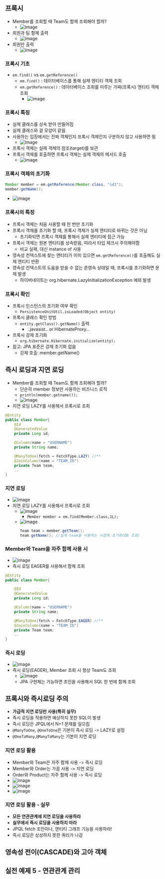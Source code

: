 ## 프록시
- Member를 조회할 때 Team도 함께 조회해야 할까?
  - ![image](https://user-images.githubusercontent.com/102513932/200580271-56f47e45-6f9d-413f-b10f-17d9a8d9561a.png)
- 회원과 팀 함께 출력
  - ![image](https://user-images.githubusercontent.com/102513932/200580530-23c6e3d3-9905-4fe8-b8a9-ea0fbf3aeae6.png)
- 회원만 출력
  - ![image](https://user-images.githubusercontent.com/102513932/200580583-829b7234-90cb-42d9-9913-109c14e4d425.png)

### 프록시 기초
- `em.find()` vs `em.getReference()`
  - `em.find()` : 데이터베이스를 통해 실제 엔티티 객체 조회
  - `em.getReference()` : 데이터베이스 조회를 미루는 가짜(프록시) 엔티티 객체 조회
    - ![image](https://user-images.githubusercontent.com/102513932/200580923-8ddbee8e-6cb0-488e-93e1-62ecb5ed6aaf.png)

### 프록시 특징
- 실제 클래스를 상속 받아 만들어짐
- 실제 클래스와 겉 모양이 같음
- 사용하는 입장에서는 진짜 객체인지 프록시 객체인지 구분하지 않고 사용하면 됨
  - ![image](https://user-images.githubusercontent.com/102513932/200581107-4bb53ffd-596b-445a-85a2-7adb01d11ad3.png)
- 프록시 객체는 실제 객체의 참조(target)를 보관
- 프록시 객체를 호출하면 프록시 객체는 실제 객체의 메서드 호출
  - ![image](https://user-images.githubusercontent.com/102513932/200581320-b9a8430f-8695-4c42-b63b-42ced6aead42.png)

### 프록시 객체의 초기화
```java
Member member = em.getReference(Member.class, "id1");
member.getName();
```
- ![image](https://user-images.githubusercontent.com/102513932/200581500-bae1628b-dfde-4b57-b85a-9e003334eb58.png)

### 프록시의 특징
- 프록시 객체는 처음 사용할 때 한 번만 초기화
- 프록시 객체를 초기화 할 때, 프록시 객체가 실제 엔티티로 바뀌는 것은 아님
  - 초기화되면 프록시 객체를 통해서 실제 엔티티에 접근 가능
- 프록시 객체는 원본 엔티티를 상속받음, 따라서 타입 체크시 주의해야함
  - 비교 실패, 대신 instance of 사용
- 영속성 컨텍스트에 찾는 엔티티가 이미 있으면 `em.getReference()`를 호출해도 실제 엔티티 반환
- 영속성 컨텍스트의 도움을 받을 수 없는 준영속 상태일 때, 프록시를 초기화하면 문제 발생
  - 하이버네이트는 org.hibernate.LazyInitializationException 예외 발생
### 프록시 확인
- 프록시 인스턴스의 초기화 여부 확인
  - `PersistenceUnitUtil.isLoaded(Object entity)`
- 프록시 클래스 확인 방법
  - `entity.getClass().getName()` 출력
    - ..javasist.. or HibernateProxy...
- 프록시 강제 초기화
  - `org.hibernate.Hibernate.initialize(entity);`
- 참고: JPA 표준은 강제 초기화 없음
  - 강제 호출: member.getName()
## 즉시 로딩과 지연 로딩
- Member를 조회할 때 Team도 함께 조회해야 할까?
  - 단순히 member 정보만 사용하는 비즈니스 로직
  - `println(member.getname());`
  - ![image](https://user-images.githubusercontent.com/102513932/200584051-931c557c-1f58-4cdd-9485-c761e342b352.png)
- 지연 로딩 LAZY를 사용해서 프록시로 조회
```java
@Entity
public class Member{
    @Id
    @GeneratedValue
    private Long id;

    @Column(name = "USERNAME")
    private String name;

    @ManyToOne(fetch = FetchType.LAZY) //**
    @JoinColumn(name = "TEAM_ID")
    private Team team;
    ..
}
```
### 지연 로딩
- ![image](https://user-images.githubusercontent.com/102513932/200584854-5985c23c-f0e5-46e3-903d-94eec8058ed0.png)
- 지연 로딩 LAZY를 사용해서 프록시로 조회
  - ![image](https://user-images.githubusercontent.com/102513932/200584940-b44a2f60-8760-4d8a-865e-4eb2d0946b4c.png)
    - `Member member = em.find(Member.class,1L);`
  - ![image](https://user-images.githubusercontent.com/102513932/200585067-2e3d4181-9885-4083-ad08-0ef35b843aa3.png)
    ```java
    Team team = member.getTeam();
    team.getName(); //실제 team을 사용하는 시점에 초기화(DB 조회)
    ```
### Member와 Team을 자주 함께 사용 시
- ![image](https://user-images.githubusercontent.com/102513932/200585501-47774b24-710e-4359-b86a-8fed24a0c895.png)
- 즉시 로딩 EAGER를 사용해서 함께 조회
```java
@Entity
public class Member{

    @Id
    @GeneratedValue
    private Long id;

    @Column(name = "USERNAME")
    private String name;

    @ManyToOne(fetch = FetchType.EAGER) //**
    @JoinColumn(name = "TEAM_ID")
    private Team team;
    ..
}
```
### 즉시 로딩
- ![image](https://user-images.githubusercontent.com/102513932/200585916-879c49a8-7eb5-4e4e-813f-3d604f8d83c8.png)
- 즉시 로딩(EAGER), Member 조회 시 항상 Team도 조회
  - ![image](https://user-images.githubusercontent.com/102513932/200586064-a5114fb0-ef0e-47d3-aaa5-526ae0c24be2.png)
  - JPA 구현체는 가능하면 조인을 사용해서 SQL 한 번에 함께 조회
## 프록시와 즉시로딩 주의
- **가급적 지연 로딩만 사용(특히 실무)**
- 즉시 로딩을 적용하면 예상하지 못한 SQL이 발생
- 즉시 로딩은 JPQL에서 N+1 문제를 일으킴
- `@ManyToOne`, `@OneToOne`은 기본이 즉시 로딩 -> LAZY로 설정
- `@OneToMany`,`@ManyToMany`는 기본이 지연 로딩

### 지연 로딩 활용
- Member와 Team은 자주 함께 사용 -> 즉시 로딩
- Member와 Order는 가끔 사용 -> 지연 로딩
- Order와 Product는 자주 함께 사용 -> 즉시 로딩
- ![image](https://user-images.githubusercontent.com/102513932/200586568-f0102b0c-c1bf-4b5a-9400-de612a405a8d.png)
- ![image](https://user-images.githubusercontent.com/102513932/200586681-e13feb82-dddd-45ae-8101-e62755422801.png)
- ![image](https://user-images.githubusercontent.com/102513932/200586774-9b8637d8-474a-4232-b1f4-a899630d01ba.png)
### 지연 로딩 활용 - 실무
- **모든 연관관계에 지연 로딩을 사용하라**
- **실무에서 즉시 로딩을 사용하지 마라**
- JPQL fetch 조인이나, 엔티티 그래프 기능을 사용하라!
- 즉시 로딩은 상상하지 못한 쿼리가 나감
## 영속성 전이(CASCADE)와 고아 객체
## 실전 예제 5 - 연관관계 관리